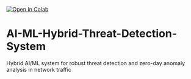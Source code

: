 [![Open In Colab](https://colab.research.google.com/assets/colab-badge.svg)](https://colab.research.google.com/github/GodsDonBleet/AI-ML-Hybrid-Threat-Detection-System/blob/main/ML_FP_OSVM.ipynb)

# AI-ML-Hybrid-Threat-Detection-System
Hybrid AI/ML system for robust threat detection and zero-day anomaly analysis in network traffic
